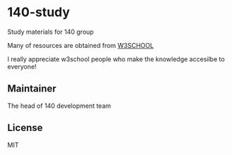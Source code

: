 # 140-study
Study materials for 140 group

Many of resources are obtained from [W3SCHOOL](https://www.w3schools.com/html/default.asp)

I really appreciate w3school people who make the knowledge accesilbe to everyone!


## Maintainer
The head of 140 development team

## License
MIT
